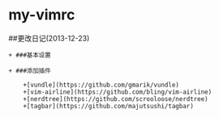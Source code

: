 my-vimrc
========

##更改日记(2013-12-23)

    + ###基本设置

    + ###添加插件

        +[vundle](https://github.com/gmarik/vundle)
        +[vim-airline](https://github.com/bling/vim-airline)
        +[nerdtree](https://github.com/scrooloose/nerdtree)
        +[tagbar](https://github.com/majutsushi/tagbar)
